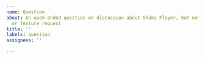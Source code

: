 ```yaml
---
name: Question
about: An open-ended question or discussion about Shaka Player, but not a bug report
  or feature request
title: ''
labels: question
assignees: ''

---
```



